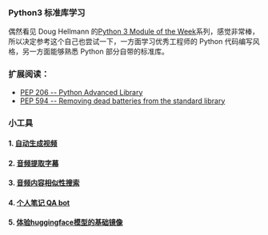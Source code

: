 ### Python3 标准库学习
偶然看见 Doug Hellmann 的[Python 3 Module of the Week](https://pymotw.com/3/)系列，感觉非常棒，所以决定参考这个自己也尝试一下，一方面学习优秀工程师的  Python 代码编写风格，另一方面能够熟悉 Python 部分自带的标准库。

### 扩展阅读：
  - [PEP 206 -- Python Advanced Library](https://www.python.org/dev/peps/pep-0206/)
  - [PEP 594 -- Removing dead batteries from the standard library](https://www.python.org/dev/peps/pep-0594/)

### 小工具

#### 1. [自动生成视频](./mediaprocess/generatevideo.py)
#### 2. [音频提取字幕](./mediaprocess/audio2text.py)
#### 3. [音频内容相似性搜索](./embeddings/sbert-base-chinese-nli.py)
#### 4. [个人笔记 QA bot](./chat/)
#### 5. [体验huggingface模型的基础镜像](./aigc/Dockerfile)